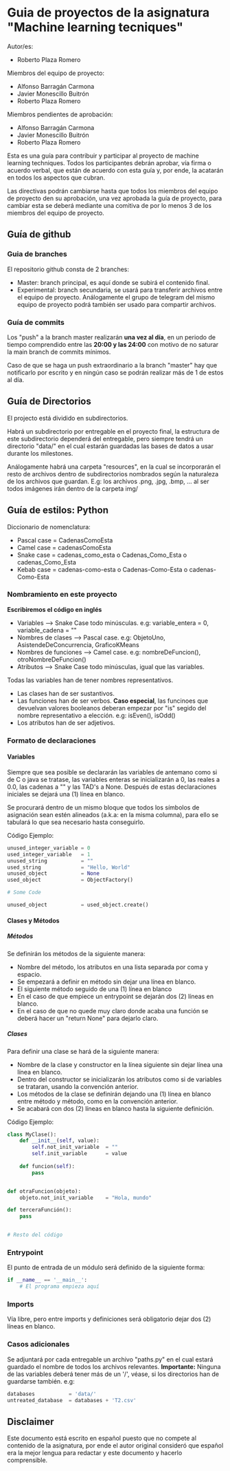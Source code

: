 # Guia de proyectos de la asignatura "Machine learning tecniques"
Autor/es: 
* Roberto Plaza Romero

Miembros del equipo de proyecto:
* Alfonso Barragán Carmona
* Javier Monescillo Buitrón
* Roberto Plaza Romero

Miembros pendientes de aprobación:
* Alfonso Barragán Carmona
* Javier Monescillo Buitrón
* Roberto Plaza Romero

Esta es una guía para contribuir y participar al proyecto de machine learning techniques. Todos los participantes debrán aprobar, vía firma o acuerdo verbal, que están de acuerdo con esta guía y, por ende, la acatarán en todos los aspectos que cubran.

Las directivas podrán cambiarse hasta que todos los miembros del equipo de proyecto den su aprobación, una vez aprobada la guía de proyecto, para cambiar esta se deberá mediante una comitiva de por lo menos 3 de los miembros del equipo de proyecto.

## Guía de github
### Guia de branches
El repositorio github consta de 2 branches:
* Master: branch principal, es aquí donde se subirá el contenido final.
* Experimental: branch secundaria, se usará para transferir archivos entre el equipo de proyecto. Análogamente el grupo de telegram del mismo equipo de proyecto podrá también ser usado para compartir archivos.
### Guía de commits
Los "push" a la branch master realizarán **una vez al día**, en un periodo de tiempo comprendido entre las **20:00 y las 24:00** con motivo de no saturar la main branch de commits mínimos.

Caso de que se haga un push extraordinario a la branch "master" hay que notificarlo por escrito y en ningún caso se podrán realizar más de 1 de estos al día.

## Guía de Directorios
El projecto está dividido en subdirectorios.

Habrá un subdirectorio por entregable en el proyecto final, la estructura de este subdirectorio dependerá del entregable, pero siempre tendrá un directorio "data/" en el cual estarán guardadas las bases de datos a usar durante los milestones.

Análogamente habrá una carpeta "resources", en la cual se incorporarán el resto de archivos dentro de subdirectorios nombrados según la naturaleza de los archivos que guardan.
E.g: los archivos .png, .jpg, .bmp, ... al ser todos imágenes irán dentro de la carpeta img/

## Guía de estilos: Python
Diccionario de nomenclatura:
* Pascal case = CadenasComoEsta
* Camel case = cadenasComoEsta
* Snake case = cadenas_como_esta o Cadenas_Como_Esta o cadenas_Como_Esta
* Kebab case = cadenas-como-esta o Cadenas-Como-Esta o cadenas-Como-Esta

### Nombramiento en este proyecto
**Escribiremos el código en inglés**
* Variables --> Snake Case todo minúsculas. e.g: variable_entera = 0, variable_cadena = ""
* Nombres de clases --> Pascal case. e.g: ObjetoUno, AsistendeDeConcurrencia, GraficoKMeans
* Nombres de funciones --> Camel case. e.g: nombreDeFuncion(), otroNombreDeFuncion()
* Atributos --> Snake Case todo minúsculas, igual que las variables.

Todas las variables han de tener nombres representativos.
* Las clases han de ser sustantivos.
* Las funciones han de ser verbos. **Caso especial**, las funcinoes que devuelvan valores booleanos deberan empezar por "is" segido del nombre representativo a elección. e.g: isEven(), isOdd()
* Los atributos han de ser adjetivos.

### Formato de declaraciones
#### Variables
Siempre que sea posible se declararán las variables de antemano como si de C o java se tratase, las variables enteras se inicializarán a 0, las reales a 0.0, las cadenas a "" y las TAD's a None. Después de estas declaraciones iniciales se dejará una (1) línea en blanco.

Se procurará dentro de un mismo bloque que todos los símbolos de asignación sean estén alineados (a.k.a: en la misma columna), para ello se tabulará lo que sea necesario hasta conseguirlo.

Código Ejemplo:
```python
unused_integer_variable = 0
used_integer_variable   = 1
unused_string           = ""
used_string             = "Hello, World"
unused_object           = None
used_object             = ObjectFactory()

# Some Code 

unused_object           = used_object.create()
```

#### Clases y Métodos
##### Métodos
Se definirán los métodos de la siguiente manera:
* Nombre del método, los atributos en una lista separada por coma y espacio.
* Se empezará a definir en método sin dejar una línea en blanco.
* El siguiente método seguido de una (1) línea en blanco
* En el caso de que empiece un entrypoint se dejarán dos (2) líneas en blanco.
* En el caso de que no quede muy claro donde acaba una función se deberá hacer un "return None" para dejarlo claro.

##### Clases
Para definir una clase se hará de la siguiente manera: 
* Nombre de la clase y constructor en la línea siguiente sin dejar línea una línea en blanco. 
* Dentro del constructor se inicializarán los atributos como si de variables se trataran, usando la convención anterior.
* Los métodos de la clase se definirán dejando una (1) línea en blanco entre método y método, como en la convención anterior.
* Se acabará con dos (2) líneas en blanco hasta la siguiente definición.

Código Ejemplo:
```python
class MyClase():
    def __init__(self, value):
        self.not_init_variable  = ""
        self.init_variable      = value 
    
    def funcion(self):
        pass


def otraFuncion(objeto):
    objeto.not_init_variable    = "Hola, mundo"

def terceraFunción():
    pass


# Resto del código
```

### Entrypoint
El punto de entrada de un módulo será definido de la siguiente forma:
```python
if __name__ == '__main__':
    # El programa empieza aquí
```

### Imports
Vía libre, pero entre imports y definiciones será obligatorio dejar dos (2) líneas en blanco.

### Casos adicionales
Se adjuntará por cada entregable un archivo "paths.py" en el cual estará guardado el nombre de todos los archivos relevantes. **Importante:** Ninguna de las variables deberá tener más de un '/', véase, si los directorios han de guardarse también. e.g: 
```python
databases           = 'data/'
untreated_database  = databases + 'T2.csv'
```

## Disclaimer
Este documento está escrito en español puesto que no compete al contenido de la asignatura, por ende el autor original consideró que español era la mejor lengua para redactar y este documento y hacerlo comprensible.